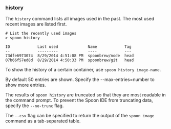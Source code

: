 ### history
The `history` command lists all images used in the past. The most used recent images are listed first.

    # List the recently used images
    > spoon history
    
    ID            Last used             Name            Tag
    --            ---------             ----            ---
    73dfe6973074  8/29/2014 4:51:08 PM  spoonbrew/node  head
    07b66f57ed8d  8/29/2014 4:50:33 PM  spoonbrew/git   head
    
To show the history of a certain container, use `spoon history image-name`. 

By default 50 entries are shown. Specify the --max-entries=number to show more entries. 

The results of `spoon history` are truncated so that they are most readable in the command prompt. To prevent the Spoon IDE from truncating data, specify the `--no-trunc` flag. 

The `--csv` flag can be specified to return the output of the `spoon image` command as a tab-separated table. 